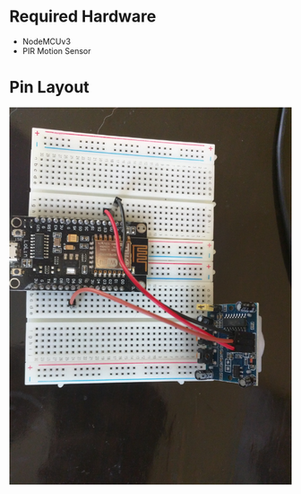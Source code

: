 # Required Hardware
- NodeMCUv3
- PIR Motion Sensor

# Pin Layout
![Pinout](https://raw.githubusercontent.com/sdg9/NodeMCU/master/motion/sketch_motion/example.jpg)
